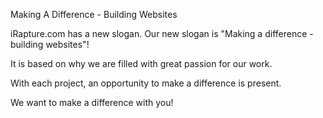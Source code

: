 Making A Difference - Building Websites

iRapture.com has a new slogan.  Our new slogan is "Making a difference - building websites"!   

It is based on why we are filled with great passion for our work.

With each project, an opportunity to make a difference is present.

We want to make a difference with you!
